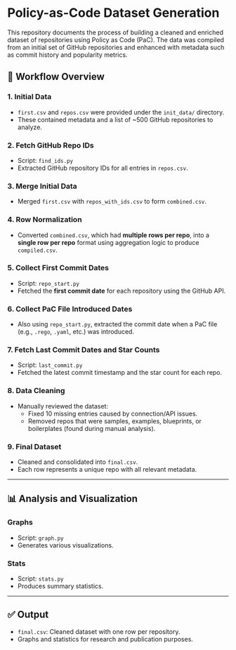 # Policy-as-Code Dataset Generation

This repository documents the process of building a cleaned and enriched dataset of repositories using Policy as Code (PaC). The data was compiled from an initial set of GitHub repositories and enhanced with metadata such as commit history and popularity metrics.

## 📝 Workflow Overview

### 1. **Initial Data**
- `first.csv` and `repos.csv` were provided under the `init_data/` directory.
- These contained metadata and a list of ~500 GitHub repositories to analyze.

### 2. **Fetch GitHub Repo IDs**
- Script: `find_ids.py`
- Extracted GitHub repository IDs for all entries in `repos.csv`.

### 3. **Merge Initial Data**
- Merged `first.csv` with `repos_with_ids.csv` to form `combined.csv`.

### 4. **Row Normalization**
- Converted `combined.csv`, which had **multiple rows per repo**, into a **single row per repo** format using aggregation logic to produce `compiled.csv`.

### 5. **Collect First Commit Dates**
- Script: `repo_start.py`
- Fetched the **first commit date** for each repository using the GitHub API.

### 6. **Collect PaC File Introduced Dates**
- Also using `repo_start.py`, extracted the commit date when a PaC file (e.g., `.rego`, `.yaml`, etc.) was introduced.

### 7. **Fetch Last Commit Dates and Star Counts**
- Script: `last_commit.py`
- Fetched the latest commit timestamp and the star count for each repo.

### 8. **Data Cleaning**
- Manually reviewed the dataset:
  - Fixed 10 missing entries caused by connection/API issues.
  - Removed repos that were samples, examples, blueprints, or boilerplates (found during manual analysis).

### 9. **Final Dataset**
- Cleaned and consolidated into `final.csv`.
- Each row represents a unique repo with all relevant metadata.

---

## 📊 Analysis and Visualization

### Graphs
- Script: `graph.py`
- Generates various visualizations.

### Stats
- Script: `stats.py`
- Produces summary statistics.

---

## ✅ Output
- `final.csv`: Cleaned dataset with one row per repository.
- Graphs and statistics for research and publication purposes.


